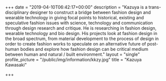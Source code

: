 +++
date = "2019-04-10T06:42:17+00:00"
description = "Kazuya is a trans-disciplinary designer to construct a bridge between fashion design and wearable technology in giving focal points to historical, existing and speculative fashion issues with science, technology and communication through design research and critique. He is researching in fashion design, wearable technology and bio design. His projects look at fashion design in the broad spectrum, from material development to the process of design in order to create fashion works to speculate on an alternative future of post-human bodies and explore how fashion design can be critical medium between human and natural / built environment."
layout = "single"
profile_picture = "/public/img/information/kkzy.jpg"
title = "Kazuya Kawasaki"

+++
